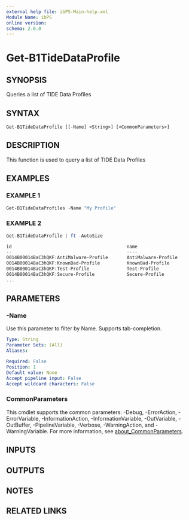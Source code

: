 ```yaml
---
external help file: ibPS-Main-help.xml
Module Name: ibPS
online version:
schema: 2.0.0
---
```


# Get-B1TideDataProfile

## SYNOPSIS
Queries a list of TIDE Data Profiles

## SYNTAX

```
Get-B1TideDataProfile [[-Name] <String>] [<CommonParameters>]
```

## DESCRIPTION
This function is used to query a list of TIDE Data Profiles

## EXAMPLES

### EXAMPLE 1
```powershell
Get-B1TideDataProfiles -Name "My Profile"
```

### EXAMPLE 2
```powershell
Get-B1TideDataProfile | ft -AutoSize

id                                           name                      description                  policy      default_ttl active rpzfeedname
--                                           ----                      -----------                  ------      ----------- ------ -----------
0014B00014BaC3hQKF:AntiMalware-Profile       AntiMalware-Profile       AntiMalware - Data Profile   default-csp        True   True amfeed
0014B00014BaC3hQKF:KnownBad-Profile          KnownBad-Profile          Known Bad - Data Profile     default-csp        True   True kbfeed
0014B00014BaC3hQKF:Test-Profile              Test-Profile              Test - Data Profile          default-csp        True  False tsfeed
0014B00014BaC3hQKF:Secure-Profile            Secure-Profile            Secure - Data Profile        default-csp        True   True scfeed
...
```

## PARAMETERS

### -Name
Use this parameter to filter by Name.
Supports tab-completion.

```yaml
Type: String
Parameter Sets: (All)
Aliases:

Required: False
Position: 1
Default value: None
Accept pipeline input: False
Accept wildcard characters: False
```

### CommonParameters
This cmdlet supports the common parameters: -Debug, -ErrorAction, -ErrorVariable, -InformationAction, -InformationVariable, -OutVariable, -OutBuffer, -PipelineVariable, -Verbose, -WarningAction, and -WarningVariable. For more information, see [about_CommonParameters](http://go.microsoft.com/fwlink/?LinkID=113216).

## INPUTS

## OUTPUTS

## NOTES

## RELATED LINKS
